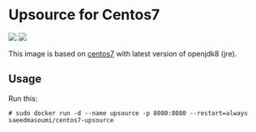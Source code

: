 # Upsource for Centos7

[![](https://badge.imagelayers.io/saeedmasoumi/centos7-upsource:latest.svg)](https://imagelayers.io/?images=saeedmasoumi/centos7-upsource:latest 'Get your own badge on imagelayers.io') [![](https://img.shields.io/badge/upsource-v2.5.5074-blue.svg)](https://www.jetbrains.com/upsource/download/)

This image is based on [centos7](https://hub.docker.com/r/saeedmasoumi/centos7-openjdk8/) with latest version of openjdk8 (jre).

## Usage

Run this:

```
# sudo docker run -d --name upsource -p 8080:8080 --restart=always saeedmasoumi/centos7-upsource
```
